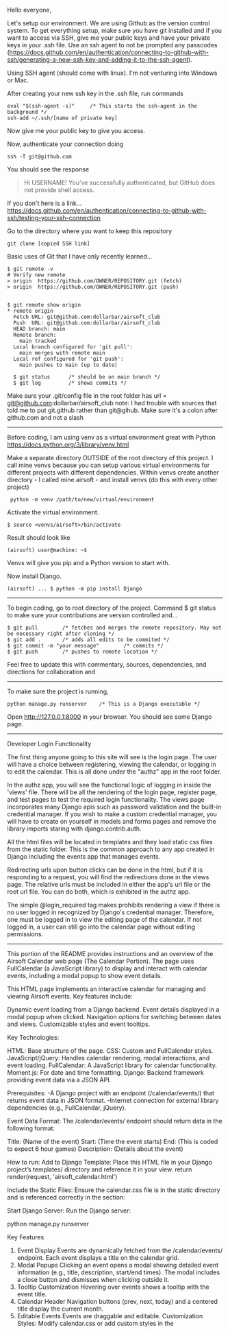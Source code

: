 Hello everyone,

Let's setup our environment. We are using Github as the version control system. 
To get everything setup, make sure you have git installed and if you want to access
via SSH, give me your public keys and have your private keys in your .ssh file. 
Use an ssh agent to not be prompted any passcodes (https://docs.github.com/en/authentication/connecting-to-github-with-ssh/generating-a-new-ssh-key-and-adding-it-to-the-ssh-agent).

Using SSH agent (should come with linux). I'm not venturing into Windows or Mac.

After creating your new ssh key in the .ssh file, run commands

    eval "$(ssh-agent -s)"     /* This starts the ssh-agent in the background */
    ssh-add ~/.ssh/[name of private key]

Now give me your public key to give you access.

Now, authenticate your connection doing

    ssh -T git@github.com

You should see the response 

> Hi USERNAME! You've successfully authenticated, but GitHub does not
> provide shell access.

If you don't here is a link... https://docs.github.com/en/authentication/connecting-to-github-with-ssh/testing-your-ssh-connection



Go to the directory where you want to keep this repository

    git clone [copied SSH link]

Basic uses of Git that I have only recently learned...

    $ git remote -v
    # Verify new remote
    > origin  https://github.com/OWNER/REPOSITORY.git (fetch)
    > origin  https://github.com/OWNER/REPOSITORY.git (push)


    $ git remote show origin
    * remote origin
      Fetch URL: git@github.com:dollarbar/airsoft_club
      Push  URL: git@github.com:dollarbar/airsoft_club
      HEAD branch: main
      Remote branch:
        main tracked
      Local branch configured for 'git pull':
        main merges with remote main
      Local ref configured for 'git push':
        main pushes to main (up to date)
    
      $ git status      /* should be on main branch */
      $ git log         /* shows commits */

Make sure your .git/config file in the root folder has url = git@github.com:dollarbar/airsoft_club
note: I had trouble with sources that told me to put git.github rather than git@gihub. 
Make sure it's a colon after github.com and not a slash

-------------------------------
Before coding, I am using venv as a virtual environment great with Python
https://docs.python.org/3/library/venv.html

Make a separate directory OUTSIDE of the root directory of this project. 
I call mine venvs because you can setup various virtual environments for different projects with different dependencies.
Within venvs create another directory - I called mine airsoft - and install venvs (do this with every other project)

     python -m venv /path/to/new/virtual/environment

Activate the virtual environment.

    $ source <venvs/airsoft>/bin/activate

Result should look like

    (airsoft) user@machine: ~$ 
    
Venvs will give you pip and a Python version to start with.

Now install Django. 

    (airsoft) ... $ python -m pip install Django

--------------------------------
To begin coding, go to root directory of the project. Command $ git status to make sure your contributions are version controlled and...

    $ git pull        /* fetches and merges the remote repository. May not be necessary right after cloning */
    $ git add .       /* adds all edits to be commited */
    $ git commit -m "your message"        /* commits */
    $ git push        /* pushes to remote location */


Feel free to update this with commentary, sources, dependencies, and directions for collaboration and 

--------------------------------------------

To make sure the project is running, 

    python manage.py runserver    /* This is a Django executable */

Open http://127.0.0.1:8000 in your browser. You should see some Django page.


----------------------------------------------------------

Developer Login Functionality

The first thing anyone going to this site will see is the login page.
The user will have a choice between registering, viewing the calendar, or logging in to edit the calendar. This is all done under the "authz" app in the root folder.

In the authz app, you will see the functional logic of logging in inside the 'views' file. There will be all the rendering of the login page, register page, and test pages to test the required login functionality. The views page incorporates many Django apis such as password validation and the built-in credential manager. If you wish to make a custom credential manager, you will have to create on yourself in models and forms pages and remove the library imports staring with django.contrib.auth.

All the html files will be located in templates and they load static css files from the static folder. This is the common approach to any app created in Django including the events app that manages events.

Redirecting urls upon button clicks can be done in the html, but if it is responding to a request, you will find the redirections done in the views page. The relative urls must be included in either the app's url file or the root url file. You can do both, which is exhibited in the authz app. 

The simple @login_required tag makes prohibits rendering a view if there is no user logged in recognized by Django's credential manager. Therefore, one must be logged in to view the editing page of the calendar. If not logged in, a user can still go into the calendar page without editing permissions.


----------------------------------------------------------

This portion of the README provides instructions and an overview of the Airsoft Calendar web page (The Calendar Portion). The page uses FullCalendar (a JavaScript library) to display and interact with calendar events, including a modal popup to show event details.

This HTML page implements an interactive calendar for managing and viewing Airsoft events. Key features include:

Dynamic event loading from a Django backend.
Event details displayed in a modal popup when clicked.
Navigation options for switching between dates and views.
Customizable styles and event tooltips.

Key Technologies: 

HTML: Base structure of the page.
CSS: Custom and FullCalendar styles.
JavaScript/jQuery: Handles calendar rendering, modal interactions, and event loading.
FullCalendar: A JavaScript library for calendar functionality.
Moment.js: For date and time formatting.
Django: Backend framework providing event data via a JSON API.

Prerequisites:
-A Django project with an endpoint (/calendar/events/) that returns event data in JSON format.
-Internet connection for external library dependencies (e.g., FullCalendar, jQuery).

Event Data Format:
The /calendar/events/ endpoint should return data in the following format:

Title: (Name of the event)
Start: (Time the event starts)
End: (This is coded to expect 6 hour games)
Description: (Details about the event) 

How to run:
Add to Django Template: Place this HTML file in your Django project’s templates/ directory and reference it in your view.
return render(request, 'airsoft_calendar.html')

Include the Static Files: Ensure the calendar.css file is in the static directory and is referenced correctly in the <head> section:
<link rel="stylesheet" href="{% static 'calendar.css' %}">

Start Django Server: Run the Django server:

python manage.py runserver


Key Features
1. Event Display
Events are dynamically fetched from the /calendar/events/ endpoint.
Each event displays a title on the calendar grid.
2. Modal Popups
Clicking an event opens a modal showing detailed event information (e.g., title, description, start/end times).
The modal includes a close button and dismisses when clicking outside it.
3. Tooltip Customization
Hovering over events shows a tooltip with the event title.
4. Calendar Header
Navigation buttons (prev, next, today) and a centered title display the current month.
5. Editable Events
Events are draggable and editable.
Customization
Styles: Modify calendar.css or add custom styles in the <style> block.
Event Rendering: Customize how events are displayed using the eventRender function.
Modal: Adjust the modal structure and content within the <div id="eventModal"> block.


Customization Options to know: 
Styles: Modify calendar.css or add custom styles in the <style> block.
Event Rendering: Customize how events are displayed using the eventRender function.
Modal: Adjust the modal structure and content within the <div id="eventModal"> block.

Dependencies:
FullCalendar v3.2.0: Calendar library.
jQuery v3.6.0: Required for DOM manipulation.
Moment.js v2.29.1: Date and time manipulation.




  




